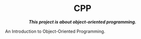 <p align="center">
    <img src="" />
</p>

<h1 align="center">
    CPP
</h1>

<p align="center">
    <b><i>This project is about object-oriented programming.</i></b><br>
</p>
An Introduction to Object-Oriented Programming.
